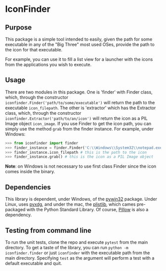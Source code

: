 # IconFinder

## Purpose
This package is a simple tool intended to easily, given the path for some executable in any of the "Big Three" most used OSes, provide the path to the icon for that executable.

For example, you can use it to fill a list view for a launcher with the icons from the applications you wish to execute.

## Usage
There are two modules in this package. One is 'finder' with Finder class, which, through the constructor `iconfinder.Finder('path/to/some/executable')` will return the path to the executable `icon_filepath`. The other is 'extractor' which has the Extractor class, which, through the constructor `iconfinder.Extractor('path/to/an/icon')` will return the icon as a PIL Image object `icon_image`.
If you use Finder to get the icon path, you can simply use the method `grab` from the finder instance.
For example, under Windows:

```python
>>> from iconfinder import finder
>>> finder_instance = finder.Finder('C:\\Windows\\System32\\notepad.exe')
>>> finder_instance.icon_filepath # this is the path to the icon
>>> finder_instance.grab() # this is the icon as a PIL Image object
```

**Note**: on Windows is not necessary to use first class Finder since the icon comes inside the binary. 

## Dependencies
This library is dependent, under Windows, of the [pywin32](https://pypi.org/project/pywin32/) package. Under Linux, uses [pyxdg](https://freedesktop.org/wiki/Software/pyxdg/), and under the mac, the [plistlib](https://docs.python.org/3/library/plistlib.html), which cames pre-packaged with the Python Standard Library.
Of course, [Pillow](https://python-pillow.org/) is also a dependency.

## Testing from command line
To run the unit tests, clone the repo and execute `pytest` from the main directory.
To get a taste of the library, you can run `python -m iconfinder.finder` or just `iconfinder` with the executable path from the main directory. Specifying `test` as the argument will perform a test with a default executable and quit.
